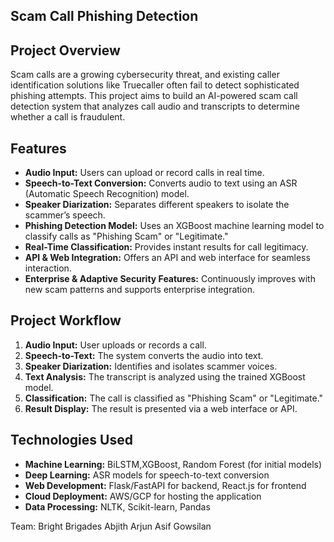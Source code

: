 ## Scam Call Phishing Detection

## Project Overview
Scam calls are a growing cybersecurity threat, and existing caller identification solutions like Truecaller often fail to detect sophisticated phishing attempts. This project aims to build an AI-powered scam call detection system that analyzes call audio and transcripts to determine whether a call is fraudulent.

## Features
- **Audio Input:** Users can upload or record calls in real time.  
- **Speech-to-Text Conversion:** Converts audio to text using an ASR (Automatic Speech Recognition) model.  
- **Speaker Diarization:** Separates different speakers to isolate the scammer’s speech.  
- **Phishing Detection Model:** Uses an XGBoost machine learning model to classify calls as "Phishing Scam" or "Legitimate."  
- **Real-Time Classification:** Provides instant results for call legitimacy.  
- **API & Web Integration:** Offers an API and web interface for seamless interaction.  
- **Enterprise & Adaptive Security Features:** Continuously improves with new scam patterns and supports enterprise integration.  

## Project Workflow
1. **Audio Input:** User uploads or records a call.  
2. **Speech-to-Text:** The system converts the audio into text.  
3. **Speaker Diarization:** Identifies and isolates scammer voices.  
4. **Text Analysis:** The transcript is analyzed using the trained XGBoost model.  
5. **Classification:** The call is classified as "Phishing Scam" or "Legitimate."  
6. **Result Display:** The result is presented via a web interface or API.  

## Technologies Used
- **Machine Learning:** BiLSTM,XGBoost, Random Forest (for initial models)  
- **Deep Learning:** ASR models for speech-to-text conversion  
- **Web Development:** Flask/FastAPI for backend, React.js for frontend  
- **Cloud Deployment:** AWS/GCP for hosting the application  
- **Data Processing:** NLTK, Scikit-learn, Pandas

  
Team: Bright Brigades
Abjith
Arjun
Asif
Gowsilan
 

